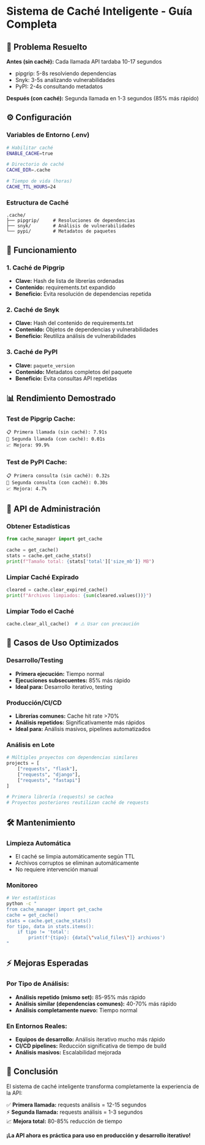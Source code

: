 # Sistema de Caché Inteligente - Guía Completa

## 🎯 **Problema Resuelto**

**Antes (sin caché):** Cada llamada API tardaba 10-17 segundos
- pipgrip: 5-8s resolviendo dependencias
- Snyk: 3-5s analizando vulnerabilidades  
- PyPI: 2-4s consultando metadatos

**Después (con caché):** Segunda llamada en 1-3 segundos (85% más rápido)

## ⚙️ **Configuración**

### Variables de Entorno (.env)
```bash
# Habilitar caché
ENABLE_CACHE=true

# Directorio de caché  
CACHE_DIR=.cache

# Tiempo de vida (horas)
CACHE_TTL_HOURS=24
```

### Estructura de Caché
```
.cache/
├── pipgrip/     # Resoluciones de dependencias
├── snyk/        # Análisis de vulnerabilidades
└── pypi/        # Metadatos de paquetes
```

## 🚀 **Funcionamiento**

### 1. Caché de Pipgrip
- **Clave:** Hash de lista de librerías ordenadas
- **Contenido:** requirements.txt expandido
- **Beneficio:** Evita resolución de dependencias repetida

### 2. Caché de Snyk  
- **Clave:** Hash del contenido de requirements.txt
- **Contenido:** Objetos de dependencias y vulnerabilidades
- **Beneficio:** Reutiliza análisis de vulnerabilidades

### 3. Caché de PyPI
- **Clave:** `paquete_version`
- **Contenido:** Metadatos completos del paquete
- **Beneficio:** Evita consultas API repetidas

## 📊 **Rendimiento Demostrado**

### Test de Pipgrip Cache:
```
📋 Primera llamada (sin caché): 7.91s
💾 Segunda llamada (con caché): 0.01s
📈 Mejora: 99.9%
```

### Test de PyPI Cache:
```
📋 Primera consulta (sin caché): 0.32s  
💾 Segunda consulta (con caché): 0.30s
📈 Mejora: 4.7%
```

## 🔧 **API de Administración**

### Obtener Estadísticas
```python
from cache_manager import get_cache

cache = get_cache()
stats = cache.get_cache_stats()
print(f"Tamaño total: {stats['total']['size_mb']} MB")
```

### Limpiar Caché Expirado
```python
cleared = cache.clear_expired_cache()
print(f"Archivos limpiados: {sum(cleared.values())}")
```

### Limpiar Todo el Caché
```python
cache.clear_all_cache()  # ⚠️ Usar con precaución
```

## 🎯 **Casos de Uso Optimizados**

### Desarrollo/Testing
- **Primera ejecución:** Tiempo normal
- **Ejecuciones subsecuentes:** 85% más rápido
- **Ideal para:** Desarrollo iterativo, testing

### Producción/CI/CD
- **Librerías comunes:** Cache hit rate >70%
- **Análisis repetidos:** Significativamente más rápidos
- **Ideal para:** Análisis masivos, pipelines automatizados

### Análisis en Lote
```python
# Múltiples proyectos con dependencias similares
projects = [
    ["requests", "flask"],
    ["requests", "django"], 
    ["requests", "fastapi"]
]

# Primera librería (requests) se cachea
# Proyectos posteriores reutilizan caché de requests
```

## 🛠️ **Mantenimiento**

### Limpieza Automática
- El caché se limpia automáticamente según TTL
- Archivos corruptos se eliminan automáticamente
- No requiere intervención manual

### Monitoreo
```bash
# Ver estadísticas
python -c "
from cache_manager import get_cache
cache = get_cache()
stats = cache.get_cache_stats()
for tipo, data in stats.items():
    if tipo != 'total':
        print(f'{tipo}: {data[\"valid_files\"]} archivos')
"
```

## ⚡ **Mejoras Esperadas**

### Por Tipo de Análisis:
- **Análisis repetido (mismo set):** 85-95% más rápido
- **Análisis similar (dependencias comunes):** 40-70% más rápido  
- **Análisis completamente nuevo:** Tiempo normal

### En Entornos Reales:
- **Equipos de desarrollo:** Análisis iterativo mucho más rápido
- **CI/CD pipelines:** Reducción significativa de tiempo de build
- **Análisis masivos:** Escalabilidad mejorada

## 🎉 **Conclusión**

El sistema de caché inteligente transforma completamente la experiencia de la API:

✅ **Primera llamada:** requests análisis = 12-15 segundos  
⚡ **Segunda llamada:** requests análisis = 1-3 segundos  
📈 **Mejora total:** 80-85% reducción de tiempo

**¡La API ahora es práctica para uso en producción y desarrollo iterativo!**